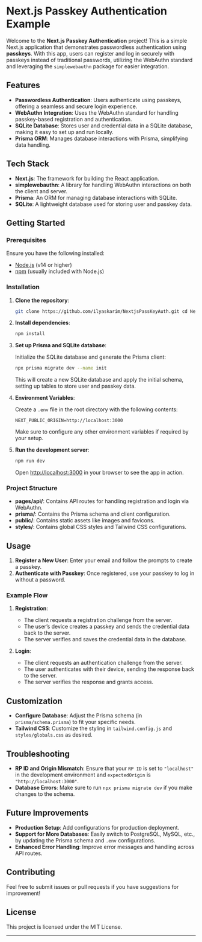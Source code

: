Next.js Passkey Authentication Example
======================================

Welcome to the **Next.js Passkey Authentication** project! This is a simple Next.js application that demonstrates passwordless authentication using **passkeys**. With this app, users can register and log in securely with passkeys instead of traditional passwords, utilizing the WebAuthn standard and leveraging the `simplewebauthn` package for easier integration.

Features
--------

*   **Passwordless Authentication**: Users authenticate using passkeys, offering a seamless and secure login experience.
*   **WebAuthn Integration**: Uses the WebAuthn standard for handling passkey-based registration and authentication.
*   **SQLite Database**: Stores user and credential data in a SQLite database, making it easy to set up and run locally.
*   **Prisma ORM**: Manages database interactions with Prisma, simplifying data handling.

Tech Stack
----------

*   **Next.js**: The framework for building the React application.
*   **simplewebauthn**: A library for handling WebAuthn interactions on both the client and server.
*   **Prisma**: An ORM for managing database interactions with SQLite.
*   **SQLite**: A lightweight database used for storing user and passkey data.

Getting Started
---------------

### Prerequisites

Ensure you have the following installed:

*   [Node.js](https://nodejs.org/) (v14 or higher)
*   [npm](https://www.npmjs.com/) (usually included with Node.js)

### Installation

1.  **Clone the repository**:
    
    ```bash
    git clone https://github.com/ilyaskarim/NextjsPassKeyAuth.git cd NextjsPassKeyAuth
    ```
    
2.  **Install dependencies**:
    
    ```bash
    npm install
    ```
    
3.  **Set up Prisma and SQLite database**:
    
    Initialize the SQLite database and generate the Prisma client:
    
    ```bash
    npx prisma migrate dev --name init
    ```
    
    This will create a new SQLite database and apply the initial schema, setting up tables to store user and passkey data.
    
4.  **Environment Variables**:
    
    Create a `.env` file in the root directory with the following contents:
    
    ```
    NEXT_PUBLIC_ORIGIN=http://localhost:3000
    ```
    
    Make sure to configure any other environment variables if required by your setup.
    
5.  **Run the development server**:
    
    ```bash
    npm run dev
    ```

    Open [http://localhost:3000](http://localhost:3000) in your browser to see the app in action.
    

### Project Structure

*   **pages/api/**: Contains API routes for handling registration and login via WebAuthn.
*   **prisma/**: Contains the Prisma schema and client configuration.
*   **public/**: Contains static assets like images and favicons.
*   **styles/**: Contains global CSS styles and Tailwind CSS configurations.

Usage
-----

1.  **Register a New User**: Enter your email and follow the prompts to create a passkey.
2.  **Authenticate with Passkey**: Once registered, use your passkey to log in without a password.

### Example Flow

1.  **Registration**:
    
    *   The client requests a registration challenge from the server.
    *   The user’s device creates a passkey and sends the credential data back to the server.
    *   The server verifies and saves the credential data in the database.
2.  **Login**:
    
    *   The client requests an authentication challenge from the server.
    *   The user authenticates with their device, sending the response back to the server.
    *   The server verifies the response and grants access.

Customization
-------------

*   **Configure Database**: Adjust the Prisma schema (in `prisma/schema.prisma`) to fit your specific needs.
*   **Tailwind CSS**: Customize the styling in `tailwind.config.js` and `styles/globals.css` as desired.

Troubleshooting
---------------

*   **RP ID and Origin Mismatch**: Ensure that your `RP ID` is set to `"localhost"` in the development environment and `expectedOrigin` is `"http://localhost:3000"`.
*   **Database Errors**: Make sure to run `npx prisma migrate dev` if you make changes to the schema.

Future Improvements
-------------------

*   **Production Setup**: Add configurations for production deployment.
*   **Support for More Databases**: Easily switch to PostgreSQL, MySQL, etc., by updating the Prisma schema and `.env` configurations.
*   **Enhanced Error Handling**: Improve error messages and handling across API routes.

Contributing
------------

Feel free to submit issues or pull requests if you have suggestions for improvement!

License
-------

This project is licensed under the MIT License.

* * *